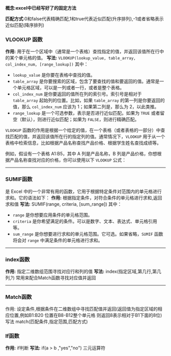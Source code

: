 **概念:excel中已经写好了的固定方法**

**匹配方式**:0和false代表精确匹配,1和true代表近似匹配(升序排列),-1或者省略表示近似匹配(降序排列)
### VLOOKUP 函数
**作用:**
	用于在一个区域中（通常是一个表格）查找指定的值，并返回该值所在行中的某个单元格的值。
**写法:**
	`VLOOKUP(lookup_value, table_array, col_index_num, [range_lookup])`
其中：
- `lookup_value` 是你要在表格中查找的值。
- `table_array` 是你要搜索的区域，包含了要查找的值和要返回的值。通常是一个单元格区域，可以是一列或者一行，或者是整个表格。
- `col_index_num` 是你要返回的值所在列的索引号。索引号是相对于 `table_array` 起始列的位置。比如，如果 `table_array` 的第一列是你要返回的值，那么 `col_index_num` 应该为 1；如果第二列是，那么为 2，以此类推。
- `range_lookup` 是一个可选参数，表示是否进行近似匹配。如果为 `TRUE` 或者留空（默认），则进行近似匹配；如果为 `FALSE`，则进行精确匹配。

`VLOOKUP` 函数的作用是根据一个给定的值，在一个表格（或者表格的一部分）中查找匹配的值，并返回该值所在行的指定列的值。通常情况下，`VLOOKUP` 用于从一个表格中检索信息，比如根据产品名称查找产品价格、根据学生姓名查找成绩等。

例如，假设有一个表格 A1:B5，其中 A 列是产品名称，B 列是产品价格，你想根据产品名称查找对应的价格，你可以使用以下 `VLOOKUP` 公式：

---
### SUMIF函数
是 Excel 中的一个非常有用的函数，它用于根据特定条件对范围内的单元格进行求和。它的语法如下：
**作用:**
	根据指定条件，对符合条件的单元格进行求和,返回求和值
**写法:**
	SUMIF(range, criteria, [sum_range])
其中：
- `range` 是你想要应用条件的单元格范围。
- `criteria` 是你希望满足的条件。可以是数字、文本、表达式、单元格引用等。
- `sum_range` 是你想要进行求和的单元格范围。它可选。如果省略，`SUMIF` 函数将会对 `range` 中满足条件的单元格进行求和。

---

### index函数
**作用:**
	指定二维数组范围寻找对应行和列的值
**写法:**
	index(指定区域,第几行,第几列,?)
常用来配合Match函数寻找对应值并返回

---
### Match函数
作用:
	设定条件,根据条件在二维数组中寻找匹配值并返回(返回值为指定区域的相应位置,例如B1:B20 位置在B8-B12整个单元格 则返回8表示相对于B1下面的8位)
写法
	match(匹配条件,指定范围,匹配方式)

### If函数
**作用:**
	if判断
**写法:**
	 if(a > b ,"yes","no")    三元运算符